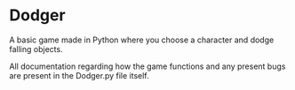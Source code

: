# Dodger
A basic game made in Python where you choose a character and dodge falling objects.

All documentation regarding how the game functions and any present bugs are present in the Dodger.py file itself.
